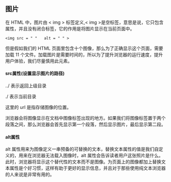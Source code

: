 ## 图片

在 HTML 中，图片由 < img > 标签定义,< img >是空标签，意思是说，它只包含属性，并且没有闭合标签，它的作用是将图片显示在当前页面中。


```
<img src = " "   alt = " " >
```

但是假如我们的 HTML 页面里包含十个图像，那么为了正确显示这个页面，需要加载 11 个文件。加载图片是需要时间的，所以为了提升浏览器的运行速度，提升用户体验，我们尽量慎用此元素。


#### src属性(设置显示图片的路径)

  ../  表示返回上级目录
  
  ./   表示当前目录

这里的 url 是指存储图像的位置。

浏览器会将图像显示在文档中图像标签出现的地方。如果我们将图像标签置于两个段落之间，那么浏览器会首先显示第一个段落，然后显示图片，最后显示第二段。

#### alt属性

alt 属性用来为图像定义一串预备的可替换的文本，替换文本属性的值是我们自定义的，用来在浏览器无法载入图像时，alt 属性会告诉读者用户这张照片是什么。此时，浏览器将显示这个替代性的文本而不是图像。为页面上的图像都加上替换文本属性是个好习惯，这样有助于更好的显示信息，并且对于那些使用纯文本浏览器的人来说是非常有用的。






